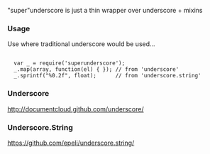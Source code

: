 "super"underscore is just a thin wrapper over underscore + mixins
### Usage
Use where traditional underscore would be used...

<pre><code>
  var _ = require('superunderscore');
  _.map(array, function(el) { }); // from 'underscore'
  _.sprintf("%0.2f", float);      // from 'underscore.string'
</code></pre>

### Underscore
<http://documentcloud.github.com/underscore/>

### Underscore.String
<https://github.com/epeli/underscore.string/>
